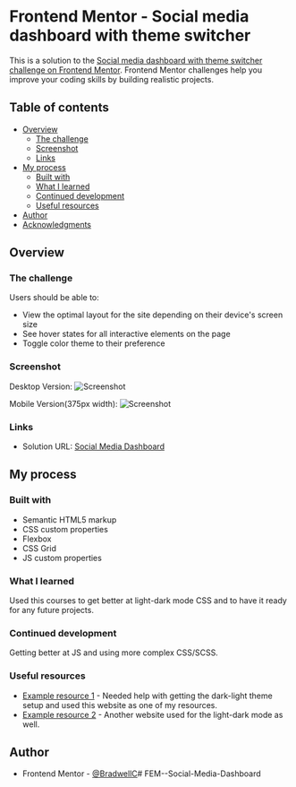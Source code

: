 # Frontend Mentor - Social media dashboard with theme switcher

This is a solution to the [Social media dashboard with theme switcher challenge on Frontend Mentor](https://www.frontendmentor.io/challenges/social-media-dashboard-with-theme-switcher-6oY8ozp_H). Frontend Mentor challenges help you improve your coding skills by building realistic projects. 

## Table of contents

- [Overview](#overview)
  - [The challenge](#the-challenge)
  - [Screenshot](#screenshot)
  - [Links](#links)
- [My process](#my-process)
  - [Built with](#built-with)
  - [What I learned](#what-i-learned)
  - [Continued development](#continued-development)
  - [Useful resources](#useful-resources)
- [Author](#author)
- [Acknowledgments](#acknowledgments)

## Overview

### The challenge

Users should be able to:

- View the optimal layout for the site depending on their device's screen size
- See hover states for all interactive elements on the page
- Toggle color theme to their preference

### Screenshot

Desktop Version: ![Screenshot]('./public/images/Firefox_Screenshot_2023-01-20T17-11-39.820Z.png')

Mobile Version(375px width): ![Screenshot]('./public/images/Firefox_Screenshot_2023-01-20T18-13-24.310Z.png')

### Links
- Solution URL: [Social Media Dashboard](https://bradwellc.github.io/FEM_Social-Media-Dashboard/)

## My process

### Built with

- Semantic HTML5 markup
- CSS custom properties
- Flexbox
- CSS Grid
- JS custom properties

### What I learned

Used this courses to get better at light-dark mode CSS and to have it ready for any future projects.

### Continued development

Getting better at JS and using more complex CSS/SCSS.

### Useful resources

- [Example resource 1](https://www.creativebloq.com/how-to/how-to-implement-light-or-dark-modes-in-css) - Needed help with getting the dark-light theme setup and used this website as one of my resources.
- [Example resource 2](https://medium.com/@dmitriy.borodiy/easy-color-theming-with-scss-bc38fd5734d1) - Another website used for the light-dark mode as well.

## Author

- Frontend Mentor - [@BradwellC](https://www.frontendmentor.io/profile/BradwellC)# FEM--Social-Media-Dashboard
